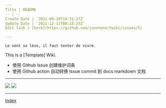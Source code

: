 ```yaml
---
Title | README
-- | --
Create Date | `2021-09-19T14:31:27Z`
Update Date | `2021-12-11T08:15:23Z`
Edit link | [here](https://github.com/junxnone/twiki/issues/5)

---
```

`Le vent se lève, ‌‍‍‌‍​‌‌‍​‍‌‌‌‌​‌‌‍‍‍​‌‍‍‍‍​‌‍‍‍‍​‌‍‍‌‍​‌‌‍​‍‍‌‌‌​‌‌‍‍‍​‌‌‌‍‍​‌‍‍‍‍​‌‍‍‌‍​‌‌‍​‌‌‌‌‍​‌‌‍‌​‍‌‌‌‌​‍‍‍‍‍​‍‍‍​‍‌​‌​‌‌‌​‌‌‌‌​‌‌‍il faut tenter de vivre.`

This is a [Template] Wiki.

- 使用 Github Issue 创建维护词条 
- 使用 Github action 自动转换 Issue commit 到 docs markdown 文档

----

[![](https://img.shields.io/badge/%2B-Create%20New%20Item-brightgreen)](https://github.com/junxnone/twiki/issues/new)
[![](https://img.shields.io/badge/%2B-Edit%20Sidebar-brightgreen)](https://github.com/junxnone/twiki/issues/2)


---

[Index](_sidebar.md ':include')

